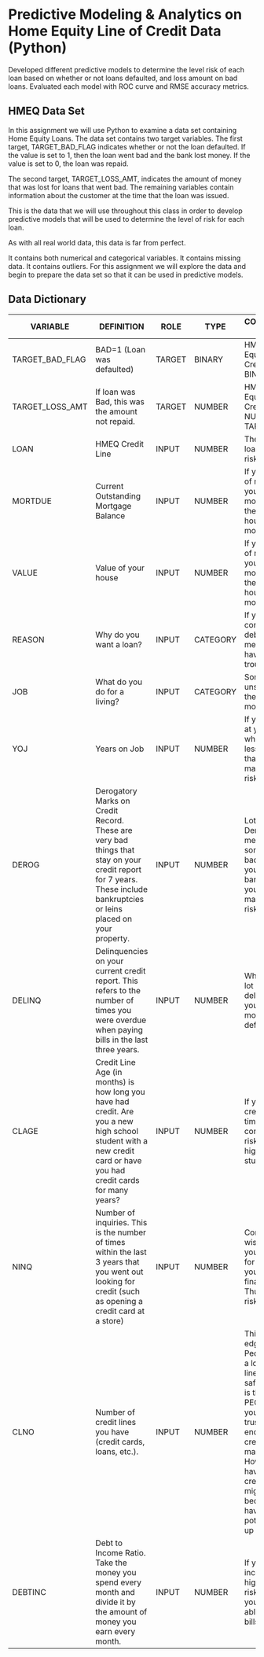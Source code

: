 # Predictive Modeling & Analytics on Home Equity Line of Credit Data (Python)
Developed different predictive models to determine the level risk of each loan based on whether or not loans defaulted, and loss amount on bad loans. Evaluated each model with ROC curve and RMSE accuracy metrics. 

## HMEQ Data Set
In this assignment we will use Python to examine a data set containing Home Equity Loans. The data set contains two target variables. The first target, TARGET_BAD_FLAG indicates whether or not the loan defaulted. If the value is set to 1, then the loan went bad and the bank lost money. If the value is set to 0, the loan was repaid.

The second target, TARGET_LOSS_AMT, indicates the amount of money that was lost for loans that went bad. The remaining variables contain information about the customer at the time that the loan was issued.

This is the data that we will use throughout this class in order to develop predictive models that will be used to determine the level of risk for each loan.

As with all real world data, this data is far from perfect.

It contains both numerical and categorical variables.
It contains missing data.
It contains outliers.
For this assignment we will explore the data and begin to prepare the data set so that it can be used in predictive models.

## Data Dictionary

| VARIABLE          | DEFINITION                                                                                                                                                             | ROLE   | TYPE     | CONVENTIONAL WISDOM                                                                                                                                                                                                                                                                                                    |
| ----------------- | ---------------------------------------------------------------------------------------------------------------------------------------------------------------------- | ------ | -------- | ---------------------------------------------------------------------------------------------------------------------------------------------------------------------------------------------------------------------------------------------------------------------------------------------------------------------- |
| TARGET\_BAD\_FLAG | BAD=1 (Loan was defaulted)                                                                                                                                             | TARGET | BINARY   | HMEQ = Home Equity Line of Credit Loan. BINARY TARGET                                                                                                                                                                                                                                                                  |
| TARGET\_LOSS\_AMT | If loan was Bad, this was the amount not repaid.                                                                                                                       | TARGET | NUMBER   | HMEQ = Home Equity Line of Credit Loan. NUMERICAL TARGET                                                                                                                                                                                                                                                               |
| LOAN              | HMEQ Credit Line                                                                                                                                                       | INPUT  | NUMBER   | The bigger the loan, the more risky the person                                                                                                                                                                                                                                                                         |
| MORTDUE           | Current Outstanding Mortgage Balance                                                                                                                                   | INPUT  | NUMBER   | If you owe a lot of money on your current mortgage versus the value of your house, you are more risky.                                                                                                                                                                                                                 |
| VALUE             | Value of your house                                                                                                                                                    | INPUT  | NUMBER   | If you owe a lot of money on your current mortgage versus the value of your house, you are more risky.                                                                                                                                                                                                                 |
| REASON            | Why do you want a loan?                                                                                                                                                | INPUT  | CATEGORY | If you are consolidating debt, that might mean you are having financial trouble.                                                                                                                                                                                                                                       |
| JOB               | What do you do for a living?                                                                                                                                           | INPUT  | CATEGORY | Some jobs are unstable (and therefore are more risky)                                                                                                                                                                                                                                                                  |
| YOJ               | Years on Job                                                                                                                                                           | INPUT  | NUMBER   | If you habe been at your job for a while, you are less likely to lose that job. That makes you less risky.                                                                                                                                                                                                             |
| DEROG             | Derogatory Marks on Credit Record. These are very bad things that stay on your credit report for 7 years. These include bankruptcies or leins placed on your property. | INPUT  | NUMBER   | Lots of Derogatories mean that something really bad happened to you (such as a bankruptcy) in your past. This makes you more risky.                                                                                                                                                                                    |
| DELINQ            | Delinquencies on your current credit report. This refers to the number of times you were overdue when paying bills in the last three years.                            | INPUT  | NUMBER   | When you have a lot of delinquencies, you might be more likely to default on a loan.                                                                                                                                                                                                                                   |
| CLAGE             | Credit Line Age (in months) is how long you have had credit. Are you a new high school student with a new credit card or have you had credit cards for many years?     | INPUT  | NUMBER   | If you have had credit for a long time, you are considered less risky than a new high school student.                                                                                                                                                                                                                  |
| NINQ              | Number of inquiries. This is the number of times within the last 3 years that you went out looking for credit (such as opening a credit card at a store)               | INPUT  | NUMBER   | Conventional wisdom in that if you are looking for more credit, you might be in financial trouble. Thus you are risky.                                                                                                                                                                                                 |
| CLNO              | Number of credit lines you have (credit cards, loans, etc.).                                                                                                           | INPUT  | NUMBER   | This is a double edged swoard. Peole who have a lot of credit lines tend to be safe. The reason is that if OTHER PEOPLE think you are trustworthy enough for a credit card, then maybe you are. However, if you have too many credit lines, you might be risky because you have the potential to run up a lot of debt. |
| DEBTINC           | Debt to Income Ratio. Take the money you spend every month and divide it by the amount of money you earn every month.                                                  | INPUT  | NUMBER   | If your debt to income ratio is high then you are risky because you might not be able to pay your bills.                                                                                                                                                                                                               |
